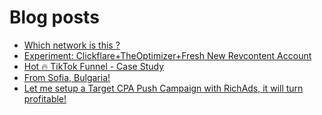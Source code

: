 # Blog posts
<!-- BLOG-POST-LIST:START -->
- [Which network is this ?](https://afflift.com/f/threads/which-network-is-this.10622/)
- [Experiment: Clickflare+TheOptimizer+Fresh New Revcontent Account](https://afflift.com/f/threads/experiment-clickflare-theoptimizer-fresh-new-revcontent-account.10545/)
- [Hot 🔥 TikTok Funnel - Case Study](https://afflift.com/f/threads/hot-%F0%9F%94%A5-tiktok-funnel-case-study.10290/)
- [From Sofia, Bulgaria!](https://afflift.com/f/threads/from-sofia-bulgaria.10619/)
- [Let me setup a Target CPA Push Campaign with RichAds, it will turn profitable!](https://afflift.com/f/threads/let-me-setup-a-target-cpa-push-campaign-with-richads-it-will-turn-profitable.10579/)
<!-- BLOG-POST-LIST:END -->
